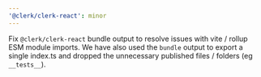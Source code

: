 ```yaml
---
'@clerk/clerk-react': minor
---
```


Fix `@clerk/clerk-react` bundle output to resolve issues with vite / rollup ESM module imports.
We have also used the `bundle` output to export a single index.ts and dropped the unnecessary
published files / folders (eg `__tests__`).

